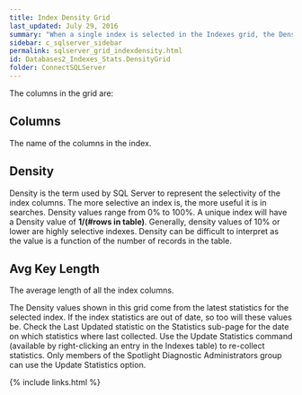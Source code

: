 ```yaml
---
title: Index Density Grid
last_updated: July 29, 2016
summary: "When a single index is selected in the Indexes grid, the Density grid shows the density values for each combination of columns in the index."
sidebar: c_sqlserver_sidebar
permalink: sqlserver_grid_indexdensity.html
id: Databases2_Indexes_Stats.DensityGrid
folder: ConnectSQLServer
---
```


The columns in the grid are:

## Columns

The name of the columns in the index.

## Density

Density is the term used by SQL Server to represent the selectivity of the index columns. The more selective an index is, the more useful it is in searches. Density values range from 0% to 100%. A unique index will have a Density value of **1/(#rows in table)**. Generally, density values of 10% or lower are highly selective indexes. Density can be difficult to interpret as the value is a function of the number of records in the table.

## Avg Key Length

The average length of all the index columns.


<note type="note">The Density values shown in this grid come from the latest statistics for the selected index.
  If the index statistics are out of date, so too will these values be.
  Check the <uicontrol>Last Updated</uicontrol> statistic on the Statistics sub-page for the date on which statistics where last collected.
  Use the <uicontrol>Update Statistics</uicontrol> command (available by right-clicking an entry in the Indexes table) to re-collect statistics.
  Only members of the Spotlight Diagnostic Administrators group can use the Update Statistics option.</note>


{% include links.html %}
